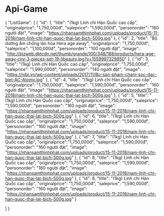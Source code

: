 # Api-Game
{
"ListGame":
[ { "id": 1, "title": "(1kg) Linh chi Hàn Quốc cao cấp", "originalprice": "1,750,000đ", "saleprice": "1,590,000đ", "personorder": "160 người đặt", "image": "https://nhansamthinhphat.com/uploads/product/15-11-2018/nam-linh-chi-han-quoc-thai-lat-bich-500g.jpg" }, { "id": 2, "title": "Bộ dưỡng ẩm chống lão hóa Hera age away", "originalprice": "1,750,000đ", "saleprice": "1,100,000đ", "personorder": "100 người đặt", "image": "http://bizweb.dktcdn.net/thumb/grande/100/348/188/products/hera-age-away-cny-3-pieces-set-19-ljbeauty.jpg?v=1559997329850" }, { "id": 3, "title": "(1kg) Linh chi Hàn Quốc cao cấp", "originalprice": "1,750,000đ", "saleprice": "1,990,000đ", "personorder": "140 người đặt", "image": "https://nibi.vn/wp-content/uploads/2017/11/Bo-san-pham-cham-soc-dac-biet-AC-Atomy.jpg" }, { "id": 4, "title": "(1kg) Linh chi Hàn Quốc cao cấp", "originalprice": "1,750,000đ", "saleprice": "1,590,000đ", "personorder": "160 người đặt", "image": "https://nhansamthinhphat.com/uploads/product/15-11-2018/nam-linh-chi-han-quoc-thai-lat-bich-500g.jpg" }, { "id": 5, "title": "(1kg) Linh chi Hàn Quốc cao cấp", "originalprice": "1,750,000đ", "saleprice": "1,590,000đ", "personorder": "160 người đặt", "image": "https://nhansamthinhphat.com/uploads/product/15-11-2018/nam-linh-chi-han-quoc-thai-lat-bich-500g.jpg" }, { "id": 6, "title": "(1kg) Linh chi Hàn Quốc cao cấp", "originalprice": "1,750,000đ", "saleprice": "1,590,000đ", "personorder": "160 người đặt", "image": "https://nhansamthinhphat.com/uploads/product/15-11-2018/nam-linh-chi-han-quoc-thai-lat-bich-500g.jpg" }, { "id": 7, "title": "(1kg) Linh chi Hàn Quốc cao cấp", "originalprice":"1,750,000đ", "saleprice": "1,590,000đ", "personorder": "160 người đặt", "image": "https://nhansamthinhphat.com/uploads/product/15-11-2018/nam-linh-chi-han-quoc-thai-lat-bich-500g.jpg" }, { "id": 8, "title": "(1kg) Linh chi Hàn Quốc cao cấp", "originalprice": "1,750,000đ", "saleprice": "1,590,000đ", "personorder": "160 người đặt", "image": "https://nhansamthinhphat.com/uploads/product/15-11-2018/nam-linh-chi-han-quoc-thai-lat-bich-500g.jpg" }, { "id": 8, "title": "(1kg) Linh chi Hàn Quốc cao cấp", "originalprice": "1,750,000đ", "saleprice": "1,590,000đ", "personorder": "160 người đặt", "image": "https://nhansamthinhphat.com/uploads/product/15-11-2018/nam-linh-chi-han-quoc-thai-lat-bich-500g.jpg" }

]
}
